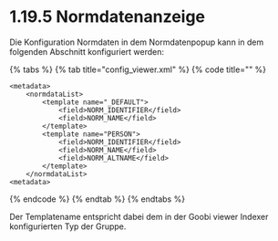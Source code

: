 # 1.19.5 Normdatenanzeige

Die Konfiguration Normdaten in dem Normdatenpopup kann in dem folgenden Abschnitt konfiguriert werden:

{% tabs %}
{% tab title="config\_viewer.xml" %}
{% code title="" %}
```markup
<metadata>
    <normdataList>
        <template name="_DEFAULT">
            <field>NORM_IDENTIFIER</field>
            <field>NORM_NAME</field>
        </template>
        <template name="PERSON">
            <field>NORM_IDENTIFIER</field>
            <field>NORM_NAME</field>
            <field>NORM_ALTNAME</field>
        </template>
    </normdataList>
<metadata>
```
{% endcode %}
{% endtab %}
{% endtabs %}

Der Templatename entspricht dabei dem in der Goobi viewer Indexer konfigurierten Typ der Gruppe.



